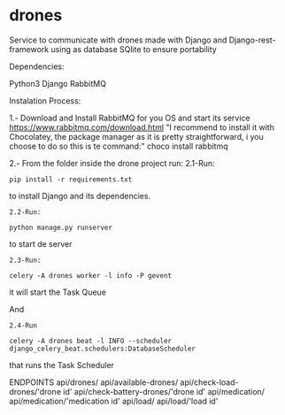 # drones
Service to communicate with drones made with Django and Django-rest-framework using as database SQlite to ensure portability

Dependencies:

Python3
Django
RabbitMQ

Instalation Process:

1.- Download and Install RabbitMQ for you OS and start its service
https://www.rabbitmq.com/download.html
    "I recommend to install it with Chocolatey, the package manager as it is pretty straightforward, i you choose to do so this is te command:"
    choco install rabbitmq



2.- From the folder inside the drone project run: 
    2.1-Run: 
    
    pip install -r requirements.txt
    

to install Django and its dependencies.


    2.2-Run: 
    
    python manage.py runserver
    

to start de server



    2.3-Run:
    
    celery -A drones worker -l info -P gevent
    
it will start the Task Queue

And

    2.4-Run
    
    celery -A drones beat -l INFO --scheduler django_celery_beat.schedulers:DatabaseScheduler
    

that runs the Task Scheduler



ENDPOINTS
api/drones/
api/available-drones/
api/check-load-drones/'drone id'
api/check-battery-drones/'drone id'
api/medication/
api/medication/'medication id'
api/load/
api/load/'load id'


